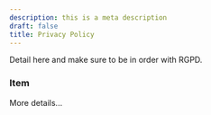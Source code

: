 ```yaml
---
description: this is a meta description
draft: false
title: Privacy Policy
---
```


Detail here and make sure to be in order with RGPD.

### Item

More details...
